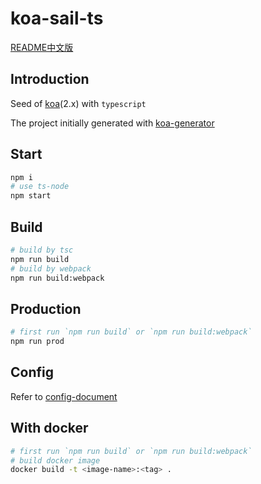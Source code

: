# koa-sail-ts

[README中文版](README.md)

## Introduction
Seed of [koa](https://github.com/koajs/koa)(2.x) with `typescript`

The project initially generated with [koa-generator](https://github.com/17koa/koa-generator)

## Start
```bash
npm i
# use ts-node
npm start
```

## Build
```bash
# build by tsc
npm run build
# build by webpack
npm run build:webpack
```

## Production
```bash
# first run `npm run build` or `npm run build:webpack`
npm run prod
```

## Config
Refer to [config-document](docs/config-document.md)

## With docker
```bash
# first run `npm run build` or `npm run build:webpack`
# build docker image
docker build -t <image-name>:<tag> .
```
